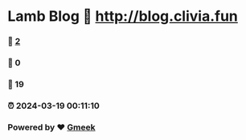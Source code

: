 # Lamb Blog :link: http://blog.clivia.fun 
### :page_facing_up: [2](http://blog.clivia.fun/tag.html) 
### :speech_balloon: 0 
### :hibiscus: 19 
### :alarm_clock: 2024-03-19 00:11:10 
### Powered by :heart: [Gmeek](https://github.com/Meekdai/Gmeek)
